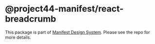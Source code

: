 # @project44-manifest/react-breadcrumb

This package is part of [Manifest Design System](https://github.com/project44/manifest). Please see
the repo for more details.
